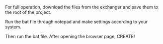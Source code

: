 For full operation, download the files from the exchanger and save them to the root of the project.

Run the bat file through notepad and make settings according to your system.

Then run the bat file. After opening the browser page, CREATE!
